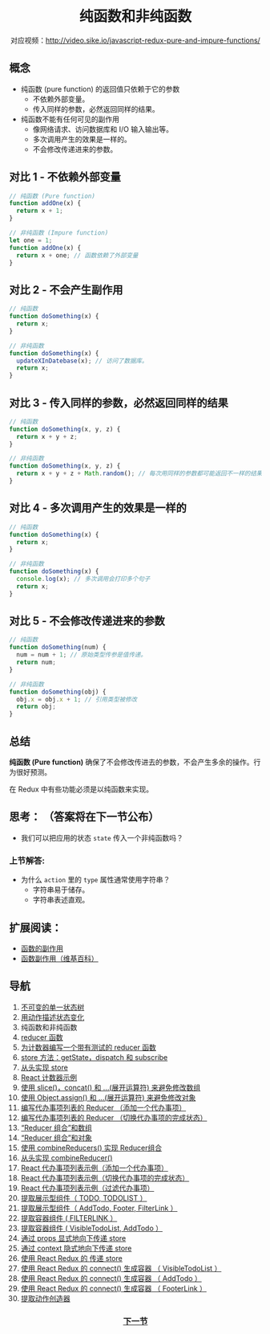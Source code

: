 <h1 align="center">纯函数和非纯函数</h1>
<p align="center">对应视频：<a href="http://video.sike.io/javascript-redux-pure-and-impure-functions/" target="_blank">http://video.sike.io/javascript-redux-pure-and-impure-functions/</a></p>

## 概念

- 纯函数 (pure function) 的返回值只依赖于它的参数
  - 不依赖外部变量。
  - 传入同样的参数，必然返回同样的结果。
- 纯函数不能有任何可见的副作用
  - 像网络请求、访问数据库和 I/O 输入输出等。
  - 多次调用产生的效果是一样的。
  - 不会修改传递进来的参数。

## 对比 1 - 不依赖外部变量

```js
// 纯函数 (Pure function)
function addOne(x) {
  return x + 1;
}

// 非纯函数 (Impure function)
let one = 1;
function addOne(x) {
  return x + one; // 函数依赖了外部变量
}
```
## 对比 2 - 不会产生副作用

```js
// 纯函数
function doSomething(x) {
  return x;
}

// 非纯函数
function doSomething(x) {
  updateXInDatebase(x); // 访问了数据库。
  return x;
}
```

## 对比 3 - 传入同样的参数，必然返回同样的结果

```js
// 纯函数
function doSomething(x, y, z) {
  return x + y + z;
}

// 非纯函数
function doSomething(x, y, z) {
  return x + y + z + Math.random(); // 每次用同样的参数都可能返回不一样的结果
}
```

## 对比 4 - 多次调用产生的效果是一样的
```js
// 纯函数
function doSomething(x) {
  return x;
}

// 非纯函数
function doSomething(x) {
  console.log(x); // 多次调用会打印多个句子
  return x;
}
```

## 对比 5 - 不会修改传递进来的参数
```js
// 纯函数
function doSomething(num) {
  num = num + 1; // 原始类型传参是值传递。
  return num;
}

// 非纯函数 
function doSomething(obj) {
  obj.x = obj.x + 1; // 引用类型被修改
  return obj;
}
```

## 总结

**纯函数 (Pure function)** 确保了不会修改传进去的参数，不会产生多余的操作。行为很好预测。

在 Redux 中有些功能必须是以纯函数来实现。

## 思考： （答案将在下一节公布）
- 我们可以把应用的状态 `state` 传入一个非纯函数吗？

### 上节解答:
- 为什么 `action` 里的 `type` 属性通常使用字符串？
  - 字符串易于储存。
  - 字符串表述直观。

## 扩展阅读：
- [函数的副作用](http://www.cnblogs.com/snandy/archive/2011/08/14/2137898.html)
- [函数副作用（维基百科）](https://zh.wikipedia.org/wiki/%E5%87%BD%E6%95%B0%E5%89%AF%E4%BD%9C%E7%94%A8)

## 导航
1. <a href="1.md">不可变的单一状态树</a>
2. <a href="2.md">用动作描述状态变化</a>
3. 纯函数和非纯函数
4. <a href="4.md">reducer 函数</a>
5. <a href="5.md">为计数器编写一个带有测试的 reducer 函数</a>
6. <a href="6.md">store 方法：getState，dispatch 和 subscribe</a>
7. <a href="7.md">从头实现 store</a>
8. <a href="8.md">React 计数器示例</a>
9. <a href="9.md">使用 slice()，concat() 和 ...(展开运算符) 来避免修改数组</a>
10. <a href="10.md">使用 Object.assign() 和  ...(展开运算符) 来避免修改对象</a>
11. <a href="11.md">编写代办事项列表的 Reducer （添加一个代办事项）</a>
12. <a href="12.md">编写代办事项列表的 Reducer （切换代办事项的完成状态）</a>
13. <a href="13.md">“Reducer 组合”和数组</a>
14. <a href="14.md">“Reducer 组合”和对象</a>
15. <a href="15.md">使用 combineReducers() 实现 Reducer组合</a>
16. <a href="16.md">从头实现 combineReducer() </a>
17. <a href="17.md">React 代办事项列表示例（添加一个代办事项）</a>
18. <a href="18.md">React 代办事项列表示例（切换代办事项的完成状态）</a>
19. <a href="19.md">React 代办事项列表示例（过滤代办事项）</a>
20. <a href="20.md">提取展示型组件（ TODO, TODOLIST ）</a>
21. <a href="21.md">提取展示型组件（ AddTodo, Footer, FilterLink ）</a>
22. <a href="22.md">提取容器组件 ( FILTERLINK ）</a>
23. <a href="23.md">提取容器组件 ( VisibleTodoList, AddTodo ）</a>
24. <a href="24.md">通过 props 显式地向下传递 store</a>
25. <a href="25.md">通过 context 隐式地向下传递 store</a>
26. <a href="26.md">使用 React Redux 的 <Provider> 传递 store</a>
27. <a href="27.md">使用 React Redux 的 connect() 生成容器 （ VisibleTodoList ）</a>
28. <a href="28.md">使用 React Redux 的 connect() 生成容器 （ AddTodo ）</a>
29. <a href="29.md">使用 React Redux 的 connect() 生成容器 （ FooterLink ）</a>
30. <a href="30.md">提取动作创造器</a>

<h3 align="center"><a href="4.md">下一节</a></h3>
